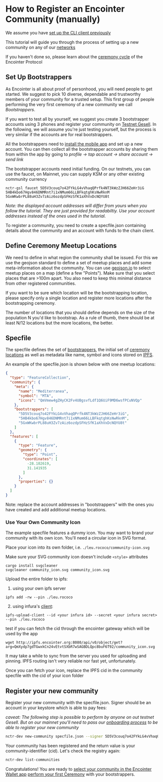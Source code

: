 # How to Register an Encointer Community (manually)

We assume you have [set up the CLI client previously](./tutorials-cli.md)

This tutorial will guide you through the process of setting up a new community on any of our [networks](./deployments.md)

If you haven't done so, please learn about the [ceremony cycle](#TODO) of the Encointer Protocol

## Set Up Bootstrappers

As Encointer is all about proof of personhood, you will need people to get started. We suggest to pick 10 diverse, dependable and trustworthy members of your community for a trusted setup. This first group of people performing the very first ceremony of a new community we call *Bootstrappers*.

If you want to test all by yourself, we suggest you create 3 bootstrapper accounts using 3 phones and register your community on [Testnet Gesell](./testnet-gesell.md). In the following, we will assume you're just testing yourself, but the process is very similar if the accounts are for real bootstrappers. 

All the bootstrappers need to [install the mobile app](https://encointer.org/encointer-app/) and set up a new account. You can then collect all the bootstrapper accounts by sharing them from within the app by going to *profile -> tap account -> share account -> send link*

The bootstrapper accounts need initial funding. On our testnets, you can use the faucet, on Mainnet, you can supply KSM or any other existing community currency

```
nctr-gsl faucet 5D5V3couq7o42FYkLG4vVhaqQPrfk4NT3kWzZJH66ZeHr3iG 5HB4kbo67Hgv846DNMRnt7i1xNMum66LLBFkqtghKsNwRknM 5GxWKwbrPL88uH3Zv7zAiz6ozdpSFHzSfK1aXhVxDcNQYU8t
```

*Note: the displayed account addresses will differ from yours when you follow the tutorial. They are just provided for readabiltiy. Use your account addresses instead of the ones used in the tutorial.*

To register a community, you need to create a specfile.json containing details about the community and an account with funds to the chain client. 

## Define Ceremony Meetup Locations

We need to define in what region the community shall be issued. For this we use the geojson standard to define a set of meetup places and add some meta-information about the community. You can use [geojson.io](https://geojson.io) to select meetup places on a map (define a few "Points"). Make sure that you select places that are >100m apart. You also need to keep this minimal distance from other registered communities. 

If you want to be sure which location will be the bootstrapping location, please specify only a single location and register more locations after the bootstrapping ceremony.

The number of locations that you should define depends on the size of the population N you'd like to bootstrap. As a rule of thumb, there should be at least N/12 locations but the more locations, the better. 

## Specfile

The specfile defines the set of [bootstrappers](#set-up-bootstrappers), the initial set of [ceremony locations](#define-meetup-locations) as well as metadata like name, symbol and icons stored on [IPFS](https://ipfs.io).

An example of the specfile.json is shown below with one meetup locations:  
```json
{
  "type": "FeatureCollection",
  "community": {
    "meta": {
      "name": "Mediterranea",
      "symbol": "MTA",
      "icons": "QmVmew4gZHyCK2Fv4UBgsvfLdf1Q6UiF9MD6wsfPCuNVQp"
    },
    "bootstrappers": [
      "5D5V3couq7o42FYkLG4vVhaqQPrfk4NT3kWzZJH66ZeHr3iG",
      "5HB4kbo67Hgv846DNMRnt7i1xNMum66LLBFkqtghKsNwRknM",
      "5GxWKwbrPL88uH3Zv7zAiz6ozdpSFHzSfK1aXhVxDcNQYU8t"
    ]
  },
  "features": [
    {
      "type": "Feature",
      "geometry": {
        "type": "Point",
        "coordinates": [
          -28.102619,
          31.141935
        ]
      },
      "properties": {}
    }
  ]
}
```
Note: replace the account addresses in "bootstrappers" with the ones you have created and add additional meetup locations.

### Use Your Own Community Icon

The example specfile features a dummy icon. You may want to brand your community with its own icon. You'll need a circular icon in SVG format.

Place your icon into its own folder, i.e. `./leu.rococo/community-icon.svg`

Make sure your SVG community icon doesn't include `<style>` attributes
```
cargo install svgcleaner
svgcleaner community_icon.svg community_icon.svg
```

Upload the entire folder to ipfs:

1. using your own ipfs server
  ```
  ipfs add -rw --pin ./leu.rococo
  ```

2. using infura's [client](https://github.com/INFURA/ipfs-upload-client):
  ```
  ipfs-upload-client --id <your infura id> --secret <your infura secret> --pin ./leu.rococo 
  ```


test if you can fetch the cid through the encointer gateway which will be used by the app

```
wget http://ipfs.encointer.org:8080/api/v0/object/get?arg=QmXydp7gdTGwxkCn24vEtvtSXbR7wSAGBDLQpc8buF6T92/community_icon.svg
```

It may take a while to sync from the server you used for uploading and pinning. IPFS routing isn't very reliable nor fast yet, unfortunately.

Once you can fetch your icon, replace the IPFS cid in the community specfile with the cid of your icon folder

## Register your new community

Register your new community with the specfile.json. Signer should be an account in your keystore which is able to pay fees:

*caveat: The following step is possible to perform by anyone on out testnet Gesell. 
But on our mainnet you'll need to pass our [onboarding process](https://trello.com/b/1Yhln6NT/encointer-community-leader-applications) to be able to register your new community*

```bash
nctr-dev new-community specfile.json --signer 5D5V3couq7o42FYkLG4vVhaqQPrfk4NT3kWzZJH66ZeHr3iG
```

Your community has been registered and the return value is your community-identifier (cid). Let's check the registry again:

```bash
nctr-dev list-communities
```

Congratulations! You are ready to [select your community in the Encointer Wallet app](./app-select-community.md) [perform your first Ceremony](./app-meetup.md) with your bootstrappers.
